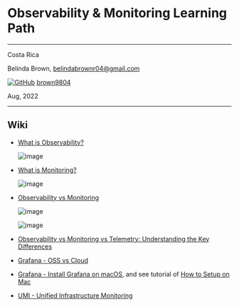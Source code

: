 # Observability & Monitoring Learning Path

----------

Costa Rica

Belinda Brown, belindabrownr04@gmail.com

[![GitHub](https://img.shields.io/badge/--181717?logo=github&logoColor=ffffff)](https://github.com/)
[brown9804](https://github.com/brown9804)

Aug, 2022

----------

## Wiki 

- [What is Observability?](https://www.ibm.com/topics/observability)

  ![image](https://github.com/brown9804/Obs_Mon_LPath/assets/24630902/41a16f1b-7468-4588-82a9-d52aad5b5799)

- [What is Monitoring?](https://www.splunk.com/en_us/blog/learn/it-monitoring.html)

  ![image](https://github.com/brown9804/Obs_Mon_LPath/assets/24630902/2e23c3d4-fa1a-410c-8100-976985a62de2)

- [Observability vs Monitoring](https://www.computer.org/publications/tech-news/trends/observability-vs-monitoring-the-key-differences-devops-should-know/)

  ![image](https://github.com/brown9804/Obs_Mon_LPath/assets/24630902/eebe5c5a-9b3e-4a96-9604-aa3b89c4b597)
  
  ![image](https://github.com/brown9804/Obs_Mon_LPath/assets/24630902/47f021dd-5c66-4cc4-812e-82043af9537c)

- [Observability vs Monitoring vs Telemetry: Understanding the Key Differences](https://cribl.io/blog/observability-vs-monitoring-vs-telemetry/)
- [Grafana - OSS vs Cloud](https://grafana.com/oss-vs-cloud/)
- [Grafana - Install Grafana on macOS](https://grafana.com/docs/grafana/latest/setup-grafana/installation/mac/), and see tutorial of [How to Setup on Mac](https://www.youtube.com/watch?v=CYEpiVybM8c)
- [UMI - Unified Infrastructure Monitoring](https://www.manageengine.com/it-operations-management/unified-infrastructure-monitoring.html#:~:text=%C2%BBApplications%20Manager-,Unified%20Infrastructure%20Monitoring,tool%20for%20network%20infrastructure%20monitoring.)
